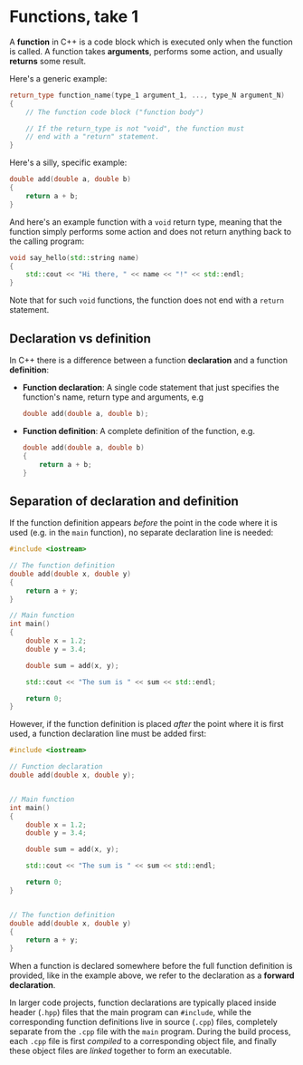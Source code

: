 # Functions, take 1

A **function** in C++ is a code block which is executed only when the function is called. A function takes **arguments**, performs some action, and usually **returns** some result.

Here's a generic example:

```c++
return_type function_name(type_1 argument_1, ..., type_N argument_N)
{
    // The function code block ("function body")

    // If the return_type is not "void", the function must 
    // end with a "return" statement.
}
```

Here's a silly, specific example:

```c++
double add(double a, double b)
{
    return a + b; 
}
```

And here's an example function with a `void` return type, meaning that the function simply performs some action and does not return anything back to the calling program:

```c++
void say_hello(std::string name)
{
    std::cout << "Hi there, " << name << "!" << std::endl;
}
```

Note that for such `void` functions, the function does not end with a `return` statement.


## Declaration vs definition

In C++ there is a difference between a function **declaration** and a function **definition**:

- **Function declaration**: A single code statement that just specifies the function's name, return type and arguments, e.g
  ```c++
  double add(double a, double b);
  ```

- **Function definition**: A complete definition of the function, e.g.
  ```c++
  double add(double a, double b)
  {
      return a + b; 
  }
  ```



## Separation of declaration and definition

If the function definition appears *before* the point in the code where it is used (e.g. in the `main` function), no separate declaration line is needed:

```c++
#include <iostream>

// The function definition
double add(double x, double y)
{
    return a + y;
}

// Main function
int main() 
{
    double x = 1.2;
    double y = 3.4;

    double sum = add(x, y);

    std::cout << "The sum is " << sum << std::endl;

    return 0;
}
```

However, if the function definition is placed *after* the point where it is first used, a function declaration line must be added first:
```c++
#include <iostream>

// Function declaration
double add(double x, double y); 


// Main function
int main() 
{
    double x = 1.2;
    double y = 3.4;

    double sum = add(x, y);

    std::cout << "The sum is " << sum << std::endl;

    return 0;
}


// The function definition
double add(double x, double y)
{
    return a + y;
}
```
When a function is declared somewhere before the full function definition is provided, like in the example above, we refer to the declaration as a **forward declaration**.

In larger code projects, function declarations are typically placed inside header (`.hpp`) files that the main program can `#include`, while the corresponding function definitions live in source (`.cpp`) files, completely separate from the `.cpp` file with the `main` program. During the build process, each `.cpp` file is first *compiled* to a corresponding object file, and finally these object files are *linked* together to form an executable.